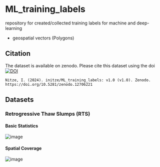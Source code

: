 # ML_training_labels
repository for created/collected training labels for machine and deep-learning
* geospatial vectors (Polygons)

## Citation
The dataset is available on zenodo. Please cite this dataset using the doi [![DOI](https://zenodo.org/badge/523259836.svg)](https://zenodo.org/doi/10.5281/zenodo.12706220)

`Nitze, I. (2024). initze/ML_training_labels: v1.0 (v1.0). Zenodo. https://doi.org/10.5281/zenodo.12706221`

## Datasets

### Retrogressive Thaw Slumps (RTS)

#### Basic Statistics
![image](https://github.com/user-attachments/assets/a1458517-5950-49e8-b268-7e046a64d862)

#### Spatial Coverage
![image](https://github.com/initze/ML_training_labels/assets/4864803/48204080-2199-4c99-a0b4-2a23d7321ea2)
